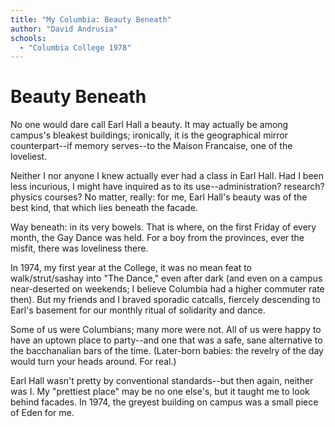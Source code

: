 ```yaml
---
title: "My Columbia: Beauty Beneath"
author: "David Andrusia"
schools:
  - "Columbia College 1978"
---
```


# Beauty Beneath

No one would dare call Earl Hall a beauty.  It may actually be among campus's bleakest buildings; ironically, it is the geographical mirror counterpart--if memory serves--to the Maison Francaise, one of the loveliest.

Neither I nor anyone I knew actually ever had a class in Earl Hall.  Had I been less incurious, I might have inquired as to its use--administration? research? physics courses?  No matter, really:  for me, Earl Hall's beauty was of the best kind, that which lies beneath the facade.

Way beneath:  in its very bowels.  That is where, on the first Friday of every month, the Gay Dance was held.  For a boy from the provinces, ever the misfit, there was loveliness there.

In 1974, my first year at the College, it was no mean feat to walk/strut/sashay into "The Dance," even after dark (and even on a campus near-deserted on weekends; I believe Columbia had a higher commuter rate then).  But my friends and I braved sporadic catcalls, fiercely descending to Earl's basement for our monthly ritual of solidarity and dance.

Some of us were Columbians; many more were not.  All of us were happy to have an uptown place to party--and one that was a safe, sane alternative to the bacchanalian bars of the time.  (Later-born babies:  the revelry of the day would turn your heads around.  For real.)

Earl Hall wasn't pretty by conventional standards--but then again, neither was I. My "prettiest place" may be no one else's, but it taught me to look behind facades. In 1974,  the greyest building on campus was a small piece of Eden for me.
